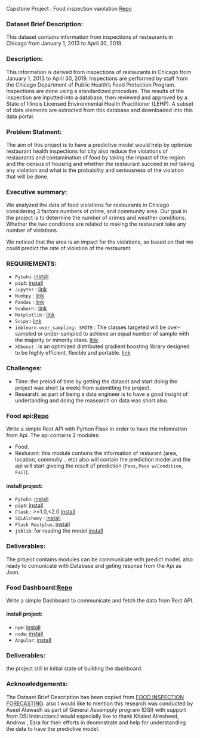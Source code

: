Capstone Project : Food inspection vaiolation [Repo](https://github.com/AseelAlawadh/food_inspections) 

### Dataset Brief Description: 
This dataset contains information from inspections of restaurants in Chicago from January 1, 2013 to April 30, 2019.

### Description:
This information is derived from inspections of restaurants in Chicago from January 1, 2013 to April 30, 2019. Inspections are performed by staff from the Chicago Department of Public Health’s Food Protection Program. Inspections are done using a standardized procedure. The results of the inspection are inputted into a database, then reviewed and approved by a State of Illinois Licensed Environmental Health Practitioner (LEHP). A subset of data elements are extracted from this database and downloaded into this data portal. 

### Problem Statment:
The aim of this project is to have a predictive model would help by optimize restaurant health inspections for city also reduce the violations of restaurants and contamination of food by taking the impact of the region and the census of housing and whether the restaurant succeed in not taking any violation and what is the probability and seriousness of the violation that will be done.


### Executive summary:
We analyzed the data of food violations for restaurants in Chicago  considering 3 factors numbers of crime, and community area. Our goal in the project is to determine the number of crimes and weather conditions. Whether the two conditions are related to making the restaurant take any number of violations.

We noticed that the area is an impact for the violations, so based on that we could predict the rate of violation of the restaurant.

### REQUIREMENTS:
- `Pytohn`: [install](https://www.python.org/downloads/release/python-365/)
- `pip3`:  [install](https://pip.pypa.io/en/stable/)
- `Jupyter` : [link](https://jupyter.org)
- `Numbpy` : [link](https://www.numpy.org)
- `Pandas` : [link](https://pandas.pydata.org)
- `Seaborn` : [link](https://seaborn.pydata.org)
- `Matplotlib` : [link](https://matplotlib.org)
- `Scipy` : [link](https://www.scipy.org)
- `imblearn.over_sampling: SMOTE` : The classes targeted will be over-sampled or under-sampled to achieve an equal number of sample with the majority or minority class. [link](https://imbalanced-learn.readthedocs.io/en/stable/generated/imblearn.over_sampling.SMOTE.html)
- `XGboost` : is an optimized distributed gradient boosting library designed to be highly efficient, flexible and portable. [link](https://xgboost.readthedocs.io)


### Challenges: 
- Time: the preiod of time by getting the dataset and start doing the project was short (a week) from submitting the project.
- Researsh: as part of being a data engineer is to have a good insight of undertanding and doing the reasearch on data was short also.



### Food api:[Repo](https://github.com/AseelAlawadh/flask-api_food_inspection)
Write a simple Rest API with Python Flask in order to have the infomration from Api. The api contains 2 modules: 

- Food.
- Resturant: this module contains the information of resturant (area, location, commuity .. etc) also will contain the prediction model and the api will start giveing the result of prediction (`Pass`, `Pass w/Condition`, `Fail`). 

#### install project:
- `Pytohn`: [install](https://www.python.org/downloads/release/python-365/)
- `pip3`:  [install](https://pip.pypa.io/en/stable/)
- `Flask` :  >=1.0,<2.0 [install](http://flask.pocoo.org)
- `SQLAlchemy` : [install](https://www.sqlalchemy.org)
- `Flask Restplus`: [install](https://flask-restplus.readthedocs.io/en/stable/)
- `joblib`: for reading the model [install](https://joblib.readthedocs.io)


### Deliverables: 
The project contains modules can be communicate with predict model. also ready to comunicate with Database and geting respnse from the Api as Json.

### Food Dashboard:[Repo](https://github.com/AseelAlawadh/food_inspection_dashboard)
Write a simple Dashboard to communicate and fetch the data from Rest API.

#### install project:
 - `npm`: [install](https://www.npmjs.com)
 - `node`: [install](https://nodejs.org/en/) 
 - `Angular`: [install](https://angular.io)

### Deliverables: 
the project still in initial state of building the dashboard.



### Acknowledgements:
The Dataset Brief Description has been copied from [FOOD INSPECTION FORECASTING](https://chicago.github.io/food-inspections-evaluation/). also I would like to mention this research was conducted by Aseel Alawadh as part of General Assempply program (DSI) with support from DSI Instructors.I would especially like to thank Khaled Alresheed, Androw , Esra for their efforts in deomnstrate and help for understanding the data to have the predictive model. 
